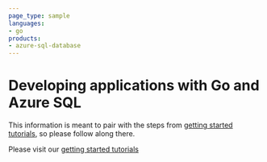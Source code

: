 ```yaml
---
page_type: sample
languages:
- go
products:
- azure-sql-database	
---
```


# Developing applications with Go and Azure SQL

This information is meant to pair with the steps from [getting started tutorials](https://www.microsoft.com/en-us/sql-server/developer-get-started/), so please follow along there.

Please visit our [getting started tutorials](https://www.microsoft.com/en-us/sql-server/developer-get-started/)
